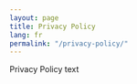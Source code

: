 ```yaml
---
layout: page
title: Privacy Policy
lang: fr
permalink: "/privacy-policy/"
---
```


Privacy Policy text